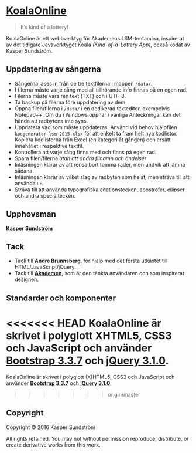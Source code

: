 # [KoalaOnline](http://koala.ksundstrom.fi/)


> It’s kind of a lottery!


KoalaOnline är ett webbverktyg för Akademens LSM-tentamina, inspirerat av det tidigare Javaverktyget Koala _(Kind-of-a-Lottery App)_, också kodat av Kasper Sundström.


## Uppdatering av sångerna

* Sångerna läses in från de tre textfilerna i mappen `/data/`.
* I filerna måste varje sång med all tillhörande info finnas på en egen rad.
* Filerna måste vara ren text (TXT) och i UTF-8.
* Ta backup på filerna före uppdatering av dem.
* Öppna filen/filerna i `/data/` i en dedikerad texteditor, exempelvis Notepad++. Om du i Windows öppnar i vanliga Anteckningar kan det hända att radbytena inte syns.
* Uppdatera vad som måste uppdateras. Använd vid behov hjälpfilen `kodgenerator-lsm-2015.xlsx` för att enkelt ta fram helt nya kodlistor. Kopiera kodlistorna från Excel (en kategori åt gången) och ersätt innehållet i respektive textfil.
* Kontrollera att varje sång finns med och finns på egen rad.
* Spara filen/filerna *utan att ändra filnamn och ändelser*.
* Inläsningen klarar av att rensa bort tomma rader, men undvik att lämna sådana.
* Inläsningen klarar av vilket slag av radbyten som helst, men sträva till att använda `LF`.
* Sträva till att använda typografiska citationstecken, apostrofer, ellipser och andra specialtecken.


## Upphovsman

**[Kasper Sundström](https://twitter.com/ksundstrom/)**


## Tack

* Tack till **André Brunnsberg**, för hjälp med det första utkastet till HTML/JavaScript/jQuery.
* Tack till **[Akademen](https://twitter.com/akademen/)**, som är den tänkta användaren och som inspirerat designen.


## Standarder och komponenter

<<<<<<< HEAD
KoalaOnline är skrivet i polyglott XHTML5, CSS3 och JavaScript och använder **[Bootstrap 3.3.7](http://getbootstrap.com/)** och **[jQuery 3.1.0](http://jquery.com/)**.
=======
KoalaOnline är skrivet i polyglott (X)HTML5, CSS3 och JavaScript och använder **[Bootstrap 3.3.7](http://getbootstrap.com/)** och **[jQuery 3.1.0](http://jquery.com/)**.
>>>>>>> origin/master


## Copyright

Copyright © 2016 Kasper Sundström

All rights retained. You may not without permission reproduce, distribute, or create derivative works from this work.
